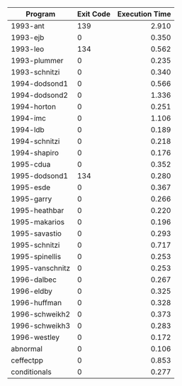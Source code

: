 | Program | Exit Code | Execution Time |
| ------- |:--------- | --------------:|
| 1993-ant | 139 | 2.910 |
| 1993-ejb | 0 | 0.350 |
| 1993-leo | 134 | 0.562 |
| 1993-plummer | 0 | 0.235 |
| 1993-schnitzi | 0 | 0.340 |
| 1994-dodsond1 | 0 | 0.566 |
| 1994-dodsond2 | 0 | 1.336 |
| 1994-horton | 0 | 0.251 |
| 1994-imc | 0 | 1.106 |
| 1994-ldb | 0 | 0.189 |
| 1994-schnitzi | 0 | 0.218 |
| 1994-shapiro | 0 | 0.176 |
| 1995-cdua | 0 | 0.352 |
| 1995-dodsond1 | 134 | 0.280 |
| 1995-esde | 0 | 0.367 |
| 1995-garry | 0 | 0.266 |
| 1995-heathbar | 0 | 0.220 |
| 1995-makarios | 0 | 0.196 |
| 1995-savastio | 0 | 0.293 |
| 1995-schnitzi | 0 | 0.717 |
| 1995-spinellis | 0 | 0.253 |
| 1995-vanschnitz | 0 | 0.253 |
| 1996-dalbec | 0 | 0.267 |
| 1996-eldby | 0 | 0.325 |
| 1996-huffman | 0 | 0.328 |
| 1996-schweikh2 | 0 | 0.373 |
| 1996-schweikh3 | 0 | 0.283 |
| 1996-westley | 0 | 0.172 |
| abnormal | 0 | 0.106 |
| ceffectpp | 0 | 0.853 |
| conditionals | 0 | 0.277 |
